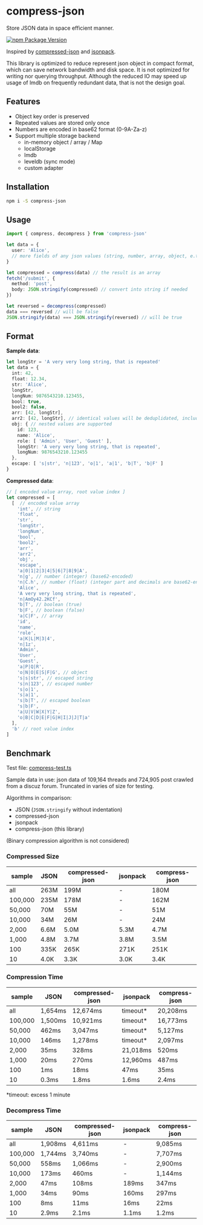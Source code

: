 # compress-json

Store JSON data in space efficient manner.

[![npm Package Version](https://img.shields.io/npm/v/compress-json.svg?maxAge=2592000)](https://www.npmjs.com/package/compress-json)

Inspired by [compressed-json](https://github.com/okunishinishi/node-compressed-json) and [jsonpack](https://github.com/rgcl/jsonpack).

This library is optimized to reduce represent json object in compact format, which can save network bandwidth and disk space.
It is not optimized for writing nor querying throughput.
Although the reduced IO may speed up usage of lmdb on frequently redundant data, that is not the design goal.

## Features
- Object key order is preserved
- Repeated values are stored only once
- Numbers are encoded in base62 format (0-9A-Za-z)
- Support multiple storage backend
    - in-memory object / array / Map
    - localStorage
    - lmdb
    - leveldb (sync mode)
    - custom adapter

## Installation
```bash
npm i -S compress-json
```

## Usage
```typescript
import { compress, decompress } from 'compress-json'

let data = { 
  user: 'Alice',
  // more fields of any json values (string, number, array, object, e.t.c.)
}

let compressed = compress(data) // the result is an array
fetch('/submit', {
  method: 'post',
  body: JSON.stringify(compressed) // convert into string if needed
})

let reversed = decompress(compressed)
data === reversed // will be false
JSON.stringify(data) === JSON.stringify(reversed) // will be true
```

## Format
**Sample data**:
```typescript
let longStr = 'A very very long string, that is repeated'
let data = {
  int: 42,
  float: 12.34,
  str: 'Alice',
  longStr,
  longNum: 9876543210.123455,
  bool: true,
  bool2: false,
  arr: [42, longStr],
  arr2: [42, longStr], // identical values will be deduplidated, including array and object
  obj: { // nested values are supported
    id: 123,
    name: 'Alice',
    role: [ 'Admin', 'User', 'Guest' ],
    longStr: 'A very very long string, that is repeated',
    longNum: 9876543210.123455
  },
  escape: [ 's|str', 'n|123', 'o|1', 'a|1', 'b|T', 'b|F' ]
}
```

**Compressed data**:
```typescript
// [ encoded value array, root value index ]
let compressed = [
  [  // encoded value array
    'int', // string
    'float',
    'str',
    'longStr',
    'longNum',
    'bool',
    'bool2',
    'arr',
    'arr2',
    'obj',
    'escape',
    'a|0|1|2|3|4|5|6|7|8|9|A',
    'n|g', // number (integer) (base62-encoded)
    'n|C.h', // number (float) (integer part and decimals are base62-encoded separately)
    'Alice',
    'A very very long string, that is repeated',
    'n|AmOy42.2KCf',
    'b|T', // boolean (true)
    'b|F', // boolean (false)
    'a|C|F', // array
    'id',
    'name',
    'role',
    'a|K|L|M|3|4',
    'n|1z',
    'Admin',
    'User',
    'Guest',
    'a|P|Q|R',
    'o|N|O|E|S|F|G', // object
    's|s|str', // escaped string
    's|n|123', // escaped number
    's|o|1',
    's|a|1',
    's|b|T', // escaped boolean
    's|b|F',
    'a|U|V|W|X|Y|Z',
    'o|B|C|D|E|F|G|H|I|J|J|T|a'
  ],
  'b' // root value index
]
```

## Benchmark

Test file: [compress-test.ts](./test/compress-test.ts)

Sample data in use: json data of 109,164 threads and 724,905 post crawled from a discuz forum. Truncated in varies of size for testing.

Algorithms in comparison:
- JSON  (`JSON.stringify` without indentation)
- compressed-json
- jsonpack
- compress-json (this library)

(Binary compression algorithm is not considered)

### Compressed Size
| sample  | JSON | compressed-json | jsonpack | **compress-json** |
|---|---|---|---|---|
|     all | 263M | 199M |    - | 180M |
| 100,000 | 235M | 178M |    - | 162M |
|  50,000 |  70M |  55M |    - |  51M |
|  10,000 |  34M |  26M |    - |  24M |
|   2,000 | 6.6M | 5.0M | 5.3M | 4.7M |
|   1,000 | 4.8M | 3.7M | 3.8M | 3.5M |
|     100 | 335K | 265K | 271K | 251K |
|      10 | 4.0K | 3.3K | 3.0K | 3.4K |

### Compression Time
| sample  | JSON | compressed-json | jsonpack | **compress-json** |
|---|---|---|---|---|
|     all | 1,654ms | 12,674ms | timeout* | 20,208ms |
| 100,000 | 1,500ms | 10,921ms | timeout* | 16,773ms |
|  50,000 |   462ms |  3,047ms | timeout* |  5,127ms |
|  10,000 |   146ms |  1,278ms | timeout* |  2,097ms |
|   2,000 |    35ms |    328ms | 21,018ms |    520ms |
|   1,000 |    20ms |    270ms | 12,960ms |    487ms |
|     100 |     1ms |     18ms |     47ms |     35ms |
|      10 |   0.3ms |    1.8ms |    1.6ms |    2.4ms |

*timeout: excess 1 minute

### Decompress Time
| sample  | JSON | compressed-json | jsonpack | **compress-json** |
|---|---|---|---|---|
|     all | 1,908ms | 4,611ms |     - | 9,085ms |
| 100,000 | 1,744ms | 3,740ms |     - | 7,707ms |
|  50,000 |   558ms | 1,066ms |     - | 2,900ms |
|  10,000 |   173ms |   460ms |     - | 1,144ms |
|   2,000 |    47ms |   108ms | 189ms |   347ms |
|   1,000 |    34ms |    90ms | 160ms |   297ms |
|     100 |     8ms |    11ms |  16ms |    22ms |
|      10 |   2.9ms |   2.1ms | 1.1ms |   1.2ms |


